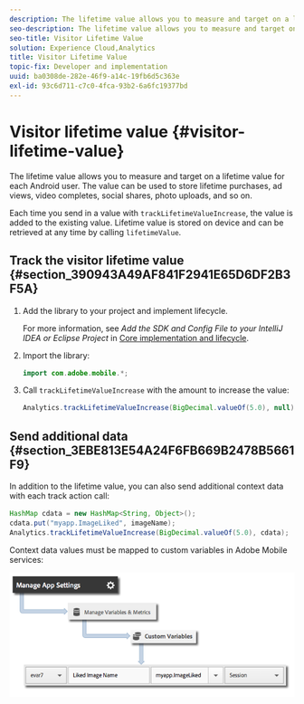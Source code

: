 ```yaml
---
description: The lifetime value allows you to measure and target on a lifetime value for each Android user. The value can be used to store lifetime purchases, ad views, video completes, social shares, photo uploads, and so on.
seo-description: The lifetime value allows you to measure and target on a lifetime value for each Android user. The value can be used to store lifetime purchases, ad views, video completes, social shares, photo uploads, and so on.
seo-title: Visitor Lifetime Value
solution: Experience Cloud,Analytics
title: Visitor Lifetime Value
topic-fix: Developer and implementation
uuid: ba0308de-282e-46f9-a14c-19fb6d5c363e
exl-id: 93c6d711-c7c0-4fca-93b2-6a6fc19377bd
---
```

# Visitor lifetime value {#visitor-lifetime-value}

The lifetime value allows you to measure and target on a lifetime value for each Android user. The value can be used to store lifetime purchases, ad views, video completes, social shares, photo uploads, and so on.

Each time you send in a value with `trackLifetimeValueIncrease`, the value is added to the existing value. Lifetime value is stored on device and can be retrieved at any time by calling `lifetimeValue`.

## Track the visitor lifetime value {#section_390943A49AF841F2941E65D6DF2B3F5A}

1. Add the library to your project and implement lifecycle.

   For more information, see *Add the SDK and Config File to your IntelliJ IDEA or Eclipse Project* in [Core implementation and lifecycle](/help/android/getting-started/dev-qs.md). 
1. Import the library: 

   ```java
   import com.adobe.mobile.*;
   ```

1. Call `trackLifetimeValueIncrease` with the amount to increase the value: 

   ```java
   Analytics.trackLifetimeValueIncrease(BigDecimal.valueOf(5.0), null);
   ```

## Send additional data {#section_3EBE813E54A24F6FB669B2478B5661F9}

In addition to the lifetime value, you can also send additional context data with each track action call:

```java
HashMap cdata = new HashMap<String, Object>(); 
cdata.put("myapp.ImageLiked", imageName); 
Analytics.trackLifetimeValueIncrease(BigDecimal.valueOf(5.0), cdata);
```

Context data values must be mapped to custom variables in Adobe Mobile services:

![](assets/map-variable-context-ltv.png)
